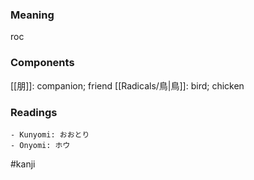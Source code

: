 ### Meaning

roc

### Components

[[朋]]: companion; friend [[Radicals/鳥|鳥]]: bird; chicken

### Readings

```
- Kunyomi: おおとり
- Onyomi: ホウ
```

#kanji